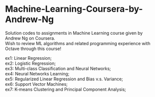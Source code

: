 # Machine-Learning-Coursera-by-Andrew-Ng
Solution codes to assignments in Machine Learning course given by Andrew Ng on Coursera. <br/>
Wish to review ML algorithms and related programming experience with Octave through this course!

ex1: Linear Regression; <br/>
ex2: Logistic Regression; <br/>
ex3: Multi-class Classification and Neural Networks; <br/>
ex4: Neural Networks Learning; <br/>
ex5: Regularized Linear Regression and Bias v.s. Variance; <br/>
ex6: Support Vector Machines; <br/>
ex7: K-means Clustering and Principal Component Analysis; <br/>
